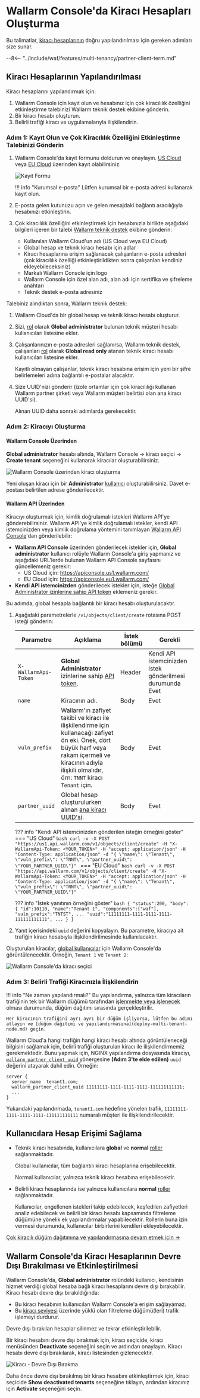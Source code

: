 # Wallarm Console'da Kiracı Hesapları Oluşturma

Bu talimatlar, [kiracı hesaplarının](overview.md) doğru yapılandırılması için gereken adımları size sunar.

--8<-- "../include/waf/features/multi-tenancy/partner-client-term.md"

## Kiracı Hesaplarının Yapılandırılması

Kiracı hesaplarını yapılandırmak için:

1. Wallarm Console için kayıt olun ve hesabınız için çok kiracılılık özelliğini etkinleştirme talebinizi Wallarm teknik destek ekibine gönderin.
2. Bir kiracı hesabı oluşturun.
3. Belirli trafiği kiracı ve uygulamalarıyla ilişkilendirin.

### Adım 1: Kayıt Olun ve Çok Kiracılılık Özelliğini Etkinleştirme Talebinizi Gönderin

1. Wallarm Console'da kayıt formunu doldurun ve onaylayın. [US Cloud](https://us1.my.wallarm.com/signup) veya [EU Cloud](https://my.wallarm.com/signup) üzerinden kayıt olabilirsiniz.

    ![Kayıt Formu](../../images/signup-en.png)

    !!! info "Kurumsal e-posta"
        Lütfen kurumsal bir e-posta adresi kullanarak kayıt olun.
2. E-posta gelen kutunuzu açın ve gelen mesajdaki bağlantı aracılığıyla hesabınızı etkinleştirin.
3. Çok kiracılılık özelliğini etkinleştirmek için hesabınızla birlikte aşağıdaki bilgileri içeren bir talebi [Wallarm teknik destek](mailto:support@wallarm.com) ekibine gönderin:
    * Kullanılan Wallarm Cloud'un adı (US Cloud veya EU Cloud)
    * Global hesap ve teknik kiracı hesabı için adlar
    * Kiracı hesaplarına erişim sağlanacak çalışanların e-posta adresleri (çok kiracılılık özelliği etkinleştirildikten sonra çalışanları kendiniz ekleyebileceksiniz)
    * Markalı Wallarm Console için logo
    * Wallarm Console için özel alan adı, alan adı için sertifika ve şifreleme anahtarı
    * Teknik destek e-posta adresiniz

Talebiniz alındıktan sonra, Wallarm teknik destek:

1. Wallarm Cloud'da bir global hesap ve teknik kiracı hesabı oluşturur.
2. Sizi, [rol](../../user-guides/settings/users.md) olarak **Global administrator** bulunan teknik müşteri hesabı kullanıcıları listesine ekler.
3. Çalışanlarınızın e-posta adresleri sağlanırsa, Wallarm teknik destek, çalışanları [rol](../../user-guides/settings/users.md) olarak **Global read only** atanan teknik kiracı hesabı kullanıcıları listesine ekler.

    Kayıtlı olmayan çalışanlar, teknik kiracı hesabına erişim için yeni bir şifre belirlemeleri adına bağlantılı e-postalar alacaktır.
4. Size UUID'nizi gönderir (izole ortamlar için çok kiracılılığı kullanan Wallarm partner şirketi veya Wallarm müşteri belirtisi olan ana kiracı UUID'si).

    Alınan UUID daha sonraki adımlarda gerekecektir.

### Adım 2: Kiracıyı Oluşturma

#### Wallarm Console Üzerinden

**Global administrator** hesabı altında, Wallarm Console → kiracı seçici → **Create tenant** seçeneğini kullanarak kiracılar oluşturabilirsiniz.

![Wallarm Console üzerinden kiracı oluşturma](../../images/partner-waf-node/tenant-create-via-ui.png)

Yeni oluşan kiracı için bir **Administrator** [kullanıcı](../../user-guides/settings/users.md#user-roles) oluşturabilirsiniz. Davet e-postası belirtilen adrese gönderilecektir.

#### Wallarm API Üzerinden

Kiracıyı oluşturmak için, kimlik doğrulamalı istekleri Wallarm API'ye gönderebilirsiniz. Wallarm API'ye kimlik doğrulamalı istekler, kendi API istemcinizden veya kimlik doğrulama yöntemini tanımlayan [Wallarm API Console](../../api/overview.md)'dan gönderilebilir:

* **Wallarm API Console** üzerinden gönderilecek istekler için, **Global administrator** kullanıcı rolüyle Wallarm Console'a giriş yapmanız ve aşağıdaki URL'lerde bulunan Wallarm API Console sayfasını güncellemeniz gerekir:
    * US Cloud için: https://apiconsole.us1.wallarm.com/
    * EU Cloud için: https://apiconsole.eu1.wallarm.com/
* **Kendi API istemcinizden** gönderilecek istekler için, isteğe [Global Administrator izinlerine sahip API token](../../user-guides/settings/api-tokens.md) eklemeniz gerekir.

Bu adımda, global hesapla bağlantılı bir kiracı hesabı oluşturulacaktır.

1. Aşağıdaki parametrelerle `/v1/objects/client/create` rotasına POST isteği gönderin:

    Parametre | Açıklama | İstek bölümü | Gerekli
    --------- | -------- | ------------- | ---------
    `X-WallarmApi-Token` | **Global Administrator** izinlerine sahip [API token](../../user-guides/settings/api-tokens.md). | Header | Kendi API istemcinizden istek gönderilmesi durumunda Evet
    `name` | Kiracının adı. | Body | Evet
    `vuln_prefix` | Wallarm'ın zafiyet takibi ve kiracı ile ilişkilendirme için kullanacağı zafiyet ön eki. Önek, dört büyük harf veya rakam içermeli ve kiracının adıyla ilişkili olmalıdır, örn: `TNNT` kiracı `Tenant` için. | Body | Evet
    `partner_uuid` | Global hesap oluşturulurken alınan [ana kiracı UUID'si](#step-1-sign-up-and-send-a-request-to-activate-the-multitenancy-feature). | Body | Evet

    ??? info "Kendi API istemcinizden gönderilen isteğin örneğini göster"
        === "US Cloud"
            ```bash
            curl -v -X POST "https://us1.api.wallarm.com/v1/objects/client/create" -H "X-WallarmApi-Token: <YOUR_TOKEN>" -H "accept: application/json" -H "Content-Type: application/json" -d "{ \"name\": \"Tenant\", \"vuln_prefix\": \"TNNT\", \"partner_uuid\": \"YOUR_PARTNER_UUID\"}"
            ```
        === "EU Cloud"
            ``` bash
            curl -v -X POST "https://api.wallarm.com/v1/objects/client/create" -H "X-WallarmApi-Token: <YOUR_TOKEN>" -H "accept: application/json" -H "Content-Type: application/json" -d "{ \"name\": \"Tenant\", \"vuln_prefix\": \"TNNT\", \"partner_uuid\": \"YOUR_PARTNER_UUID\"}"
            ```

    ??? info "İstek yanıtının örneğini göster"
        ``` bash
        {
        "status":200,
        "body": {
            "id":10110,
            "name":"Tenant 1",
            "components":["waf"],
            "vuln_prefix":"TNTST",
            ...
            "uuid":"11111111-1111-1111-1111-111111111111",
            ...
            }
        }
        ```

2. Yanıt içerisindeki `uuid` değerini kopyalayın. Bu parametre, kiracıya ait trafiğin kiracı hesabıyla ilişkilendirilmesinde kullanılacaktır.

Oluşturulan kiracılar, [global kullanıcılar](../../user-guides/settings/users.md#user-roles) için Wallarm Console'da görüntülenecektir. Örneğin, `Tenant 1` ve `Tenant 2`:

![Wallarm Console'da kiracı seçici](../../images/partner-waf-node/clients-selector-in-console.png)

### Adım 3: Belirli Trafiği Kiracınızla İlişkilendirin

!!! info "Ne zaman yapılandırmalı?"
    Bu yapılandırma, yalnızca tüm kiracıların trafiğinin tek bir Wallarm düğümü tarafından [işlenmekte veya işlenecek](deploy-multi-tenant-node.md) olması durumunda, düğüm dağıtımı sırasında gerçekleştirilir.

    Her kiracının trafiğini ayrı ayrı bir düğüm işliyorsa, lütfen bu adımı atlayın ve [düğüm dağıtımı ve yapılandırmasına](deploy-multi-tenant-node.md) geçin.

Wallarm Cloud'a hangi trafiğin hangi kiracı hesabı altında görüntüleneceği bilgisini sağlamak için, belirli trafiği oluşturulan kiracı ile ilişkilendirmemiz gerekmektedir. Bunu yapmak için, NGINX yapılandırma dosyasında kiracıyı, [`wallarm_partner_client_uuid`](../../admin-en/configure-parameters-en.md#wallarm_partner_client_uuid) yönergesine **(Adım 3'te elde edilen)** `uuid` değerini atayarak dahil edin. Örneğin:

```
server {
  server_name  tenant1.com;
  wallarm_partner_client_uuid 11111111-1111-1111-1111-111111111111;
  ...
}
```

Yukarıdaki yapılandırmada, `tenant1.com` hedefine yönelen trafik, `11111111-1111-1111-1111-111111111111` numaralı müşteri ile ilişkilendirilecektir.

## Kullanıcılara Hesap Erişimi Sağlama

* Teknik kiracı hesabında, kullanıcılara **global** ve **normal** [roller](../../user-guides/settings/users.md) sağlanmaktadır.

    Global kullanıcılar, tüm bağlantılı kiracı hesaplarına erişebilecektir.

    Normal kullanıcılar, yalnızca teknik kiracı hesabına erişebilecektir.
* Belirli kiracı hesaplarında ise yalnızca kullanıcılara **normal** [roller](../../user-guides/settings/users.md) sağlanmaktadır.

    Kullanıcılar, engellenen istekleri takip edebilecek, keşfedilen zafiyetleri analiz edebilecek ve belirli bir kiracı hesabı kapsamında filtreleme düğümüne yönelik ek yapılandırmalar yapabilecektir. Rollerin buna izin vermesi durumunda, kullanıcılar birbirlerini kendileri ekleyebilecektir.

[Çok kiracılı düğüm dağıtımına ve yapılandırmasına devam etmek için →](deploy-multi-tenant-node.md)

## Wallarm Console'da Kiracı Hesaplarının Devre Dışı Bırakılması ve Etkinleştirilmesi

Wallarm Console'da, **Global administrator** rolündeki kullanıcı, kendisinin hizmet verdiği global hesaba bağlı kiracı hesaplarını devre dışı bırakabilir. Kiracı hesabı devre dışı bırakıldığında:

* Bu kiracı hesabının kullanıcıları Wallarm Console'a erişim sağlayamaz.
* Bu [kiracı seviyesi](deploy-multi-tenant-node.md#multi-tenant-node-characteristics) üzerinde yüklü olan filtreleme düğümü(leri) trafik işlemeyi durdurur.

Devre dışı bırakılan hesaplar silinmez ve tekrar etkinleştirilebilir.

Bir kiracı hesabını devre dışı bırakmak için, kiracı seçicide, kiracı menüsünden **Deactivate** seçeneğini seçin ve ardından onaylayın. Kiracı hesabı devre dışı bırakılarak, kiracı listesinden gizlenecektir.

![Kiracı - Devre Dışı Bırakma](../../images/partner-waf-node/tenant-deactivate.png)

Daha önce devre dışı bırakılmış bir kiracı hesabını etkinleştirmek için, kiracı seçicide **Show deactivated tenants** seçeneğine tıklayın, ardından kiracınız için **Activate** seçeneğini seçin.